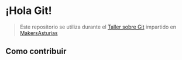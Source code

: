 # ¡Hola Git!

> Este repositorio se utiliza durante el [Taller sobre Git](https://www.eventbrite.es/e/entradas-aprende-a-utilizar-git-para-colaborar-en-proyectos-open-source-95101702753?ref=ecount) impartido en [MakersAsturias](http://makersasturias.com/)

## Como contribuir
